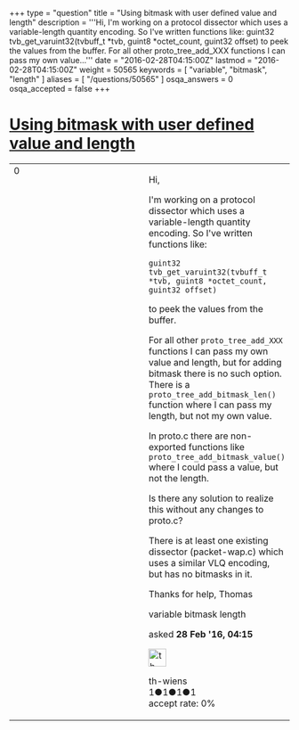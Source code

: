 +++
type = "question"
title = "Using bitmask with user defined value and length"
description = '''Hi, I&#x27;m working on a protocol dissector which uses a variable-length quantity encoding. So I&#x27;ve written functions like: guint32 tvb_get_varuint32(tvbuff_t *tvb, guint8 *octet_count, guint32 offset) to peek the values from the buffer. For all other proto_tree_add_XXX functions I can pass my own value...'''
date = "2016-02-28T04:15:00Z"
lastmod = "2016-02-28T04:15:00Z"
weight = 50565
keywords = [ "variable", "bitmask", "length" ]
aliases = [ "/questions/50565" ]
osqa_answers = 0
osqa_accepted = false
+++

<div class="headNormal">

# [Using bitmask with user defined value and length](/questions/50565/using-bitmask-with-user-defined-value-and-length)

</div>

<div id="main-body">

<div id="askform">

<table id="question-table" style="width:100%;"><colgroup><col style="width: 50%" /><col style="width: 50%" /></colgroup><tbody><tr class="odd"><td style="width: 30px; vertical-align: top"><div class="vote-buttons"><span id="post-50565-upvote" class="ajax-command post-vote up" rel="nofollow" title="I like this post (click again to cancel)"> </span><div id="post-50565-score" class="post-score" title="current number of votes">0</div><span id="post-50565-downvote" class="ajax-command post-vote down" rel="nofollow" title="I dont like this post (click again to cancel)"> </span> <span id="favorite-mark" class="ajax-command favorite-mark" rel="nofollow" title="mark/unmark this question as favorite (click again to cancel)"> </span><div id="favorite-count" class="favorite-count"></div></div></td><td><div id="item-right"><div class="question-body"><p>Hi,</p><p>I'm working on a protocol dissector which uses a variable-length quantity encoding. So I've written functions like:</p><p><code>guint32 tvb_get_varuint32(tvbuff_t *tvb, guint8 *octet_count, guint32 offset)</code></p><p>to peek the values from the buffer.</p><p>For all other <code>proto_tree_add_XXX</code> functions I can pass my own value and length, but for adding bitmask there is no such option. There is a <code>proto_tree_add_bitmask_len()</code> function where I can pass my length, but not my own value.</p><p>In proto.c there are non-exported functions like <code>proto_tree_add_bitmask_value()</code> where I could pass a value, but not the length.</p><p>Is there any solution to realize this without any changes to proto.c?</p><p>There is at least one existing dissector (packet-wap.c) which uses a similar VLQ encoding, but has no bitmasks in it.</p><p>Thanks for help, Thomas</p></div><div id="question-tags" class="tags-container tags"><span class="post-tag tag-link-variable" rel="tag" title="see questions tagged &#39;variable&#39;">variable</span> <span class="post-tag tag-link-bitmask" rel="tag" title="see questions tagged &#39;bitmask&#39;">bitmask</span> <span class="post-tag tag-link-length" rel="tag" title="see questions tagged &#39;length&#39;">length</span></div><div id="question-controls" class="post-controls"></div><div class="post-update-info-container"><div class="post-update-info post-update-info-user"><p>asked <strong>28 Feb '16, 04:15</strong></p><img src="https://secure.gravatar.com/avatar/cc5a96007018c211be9d5fb50a76c51f?s=32&amp;d=identicon&amp;r=g" class="gravatar" width="32" height="32" alt="th-wiens&#39;s gravatar image" /><p><span>th-wiens</span><br />
<span class="score" title="1 reputation points">1</span><span title="1 badges"><span class="badge1">●</span><span class="badgecount">1</span></span><span title="1 badges"><span class="silver">●</span><span class="badgecount">1</span></span><span title="1 badges"><span class="bronze">●</span><span class="badgecount">1</span></span><br />
<span class="accept_rate" title="Rate of the user&#39;s accepted answers">accept rate:</span> <span title="th-wiens has no accepted answers">0%</span></p></div></div><div id="comments-container-50565" class="comments-container"></div><div id="comment-tools-50565" class="comment-tools"></div><div class="clear"></div><div id="comment-50565-form-container" class="comment-form-container"></div><div class="clear"></div></div></td></tr></tbody></table>

</div>

</div>

